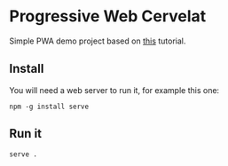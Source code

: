 # Progressive Web Cervelat

Simple PWA demo project based on [this](https://medium.com/james-johnson/a-simple-progressive-web-app-tutorial-f9708e5f2605) tutorial.

## Install

You will need a web server to run it, for example this one:

    npm -g install serve

## Run it 

    serve .